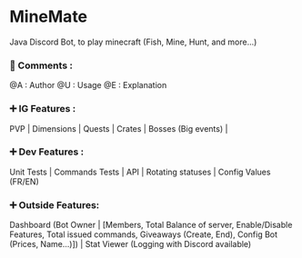 # MineMate

Java Discord Bot, to play minecraft (Fish, Mine, Hunt, and more...)

### 📝 Comments :

@A : Author
@U : Usage
@E : Explanation

### ➕ IG Features :

PVP | Dimensions | Quests | Crates | Bosses (Big events) |

### ➕ Dev Features :
Unit Tests | Commands Tests | API | Rotating statuses | Config Values (FR/EN)
    
### ➕ Outside Features:
Dashboard (Bot Owner | [Members, Total Balance of server, Enable/Disable Features, Total issued commands, Giveaways (Create, End), Config Bot (Prices, Name...)]) | Stat Viewer (Logging with Discord available) 